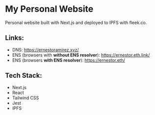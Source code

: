 # My Personal Website

Personal website built with Next.js and deployed to IPFS with fleek.co.

## Links:

-   DNS: https://ernestoramirez.xyz/
-   ENS (browsers with **without ENS resolver**): https://ernestor.eth.link/
-   ENS (browsers **with ENS resolver**): https://ernestor.eth/

## Tech Stack:

-   Next.js
-   React
-   Tailwind CSS
-   Jest
-   IPFS
